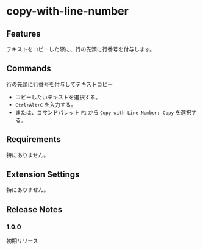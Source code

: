# copy-with-line-number

## Features

テキストをコピーした際に、行の先頭に行番号を付与します。

## Commands

行の先頭に行番号を付与してテキストコピー

- コピーしたいテキストを選択する。
- `Ctrl+Alt+C` を入力する。
- または、コマンドパレット `F1` から `Copy with Line Number: Copy` を選択する。

## Requirements

特にありません。

## Extension Settings

特にありません。

## Release Notes

### 1.0.0

初期リリース

